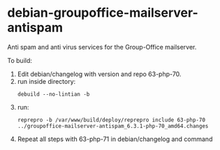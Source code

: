 # debian-groupoffice-mailserver-antispam
Anti spam and anti virus services for the Group-Office mailserver.

To build:
1. Edit debian/changelog with version and repo 63-php-70.
2. run inside directory:
   ```
   debuild --no-lintian -b
   ```
3. run:
   ```
   reprepro -b /var/www/build/deploy/reprepro include 63-php-70 ../groupoffice-mailserver-antispam_6.3.1-php-70_amd64.changes
   ```
4. Repeat all steps with 63-php-71 in debian/changelog and command
